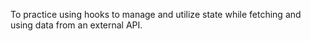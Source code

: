 To practice using hooks to manage and utilize state while fetching and using data from an external API.
